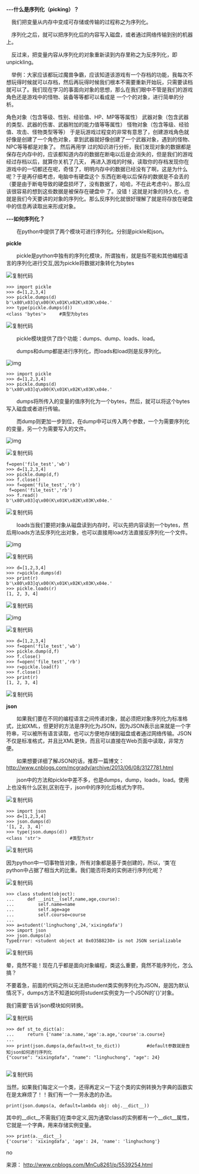 **---什么是序列化（picking）？**

　我们把变量从内存中变成可存储或传输的过程称之为序列化。

　序列化之后，就可以把序列化后的内容写入磁盘，或者通过网络传输到别的机器上。

　反过来，把变量内容从序列化的对象重新读到内存里称之为反序列化，即unpickling。

　举例：大家应该都玩过魔兽争霸，应该知道该游戏有一个存档的功能，我每次不想玩得时候就可以存档，然后再玩得时候我们根本不需要重新开始玩，只需要读档就可以了。我们现在学习的事面向对象的思想，那么在我们眼中不管是我们的游戏角色还是游戏中的怪物、装备等等都可以看成是 一个个的对象，进行简单的分析。

角色对象（包含等级、性别、经验值、HP、MP等等属性） 
武器对象（包含武器的类型、武器的伤害、武器附加的能力值等等属性） 
怪物对象（包含等级、经验值、攻击、怪物类型等等） 
于是玩游戏过程变的非常有意思了，创建游戏角色就好像是创建了一个角色对象，拿到武器就好像创建了一个武器对象，遇到的怪物、NPC等等都是对象了。 
然后再用学  过的知识进行分析，我们发现对象的数据都是保存在内存中的，应该都知道内存的数据在断电以后是会消失的，但是我们的游戏经过存档以后，就算你关机了几天，  再进入游戏的时候，读取你的存档发现你在游戏中的一切都还在呢，奇怪了，明明内存中的数据已经没有了啊，这是为什么呢？于是再仔细考虑，电脑中有硬盘这个  东西在断电以后保存的数据是不会丢的（要是由于断电导致的硬盘损坏了，没有数据了，哈哈，不在此考虑中）。那么应该很容易的想到这些数据是被保存在硬盘中 了。没错！这就是对象的持久化，也就是我们今天要讲的对象的序列化。那么反序列化就很好理解了就是将存放在硬盘中的信息再读取出来形成对象。

 

**---如何序列化？**

　　在python中提供了两个模块可进行序列化。分别是pickle和json。

**pickle**

　　pickle是python中独有的序列化模块，所谓独有，就是指不能和其他编程语言的序列化进行交互,因为pickle将数据对象转化为bytes

 

![复制代码](https://www.wiz.cn/xapp/ks/note/view/087a0673-171a-4ca9-a67b-1bb2f6b03e1f/ba9cd57d-5825-48b3-b6a8-30909f42e6f3/index_files/0.49795081866640145.png)

```
>>> import pickle
>>> d=[1,2,3,4]
>>> pickle.dumps(d)
b'\x80\x03]q\x00(K\x01K\x02K\x03K\x04e.'
>>> type(pickle.dumps(d))
<class 'bytes'>     #类型为bytes
```

![复制代码](https://www.wiz.cn/xapp/ks/note/view/087a0673-171a-4ca9-a67b-1bb2f6b03e1f/ba9cd57d-5825-48b3-b6a8-30909f42e6f3/index_files/0.5557278589663883.png)

 

　　pickle模块提供了四个功能：dumps、dump、loads、load。

　　dumps和dump都是进行序列化，而loads和load则是反序列化。

 

![img](https://www.wiz.cn/xapp/ks/note/view/087a0673-171a-4ca9-a67b-1bb2f6b03e1f/ba9cd57d-5825-48b3-b6a8-30909f42e6f3/index_files/0.8112767298426933.png)

```
>>> import pickle
>>> d=[1,2,3,4]
>>> pickle.dumps(d)
b'\x80\x03]q\x00(K\x01K\x02K\x03K\x04e.'
```

　　dumps将所传入的变量的值序列化为一个bytes，然后，就可以将这个bytes写入磁盘或者进行传输。

　　而dump则更加一步到位，在dump中可以传入两个参数，一个为需要序列化的变量，另一个为需要写入的文件。

![img](https://www.wiz.cn/xapp/ks/note/view/087a0673-171a-4ca9-a67b-1bb2f6b03e1f/ba9cd57d-5825-48b3-b6a8-30909f42e6f3/index_files/0.68316270541579.png)

![复制代码](https://www.wiz.cn/xapp/ks/note/view/087a0673-171a-4ca9-a67b-1bb2f6b03e1f/ba9cd57d-5825-48b3-b6a8-30909f42e6f3/index_files/0.41717175757121616.png)

```
f=open('file_test','wb')
>>> d=[1,2,3,4]
>>> pickle.dump(d,f)
>>> f.close()
>>> f=opem('file_test','rb')
 f=open('file_test','rb')
>>> f.read()
b'\x80\x03]q\x00(K\x01K\x02K\x03K\x04e.'
```

![复制代码](https://www.wiz.cn/xapp/ks/note/view/087a0673-171a-4ca9-a67b-1bb2f6b03e1f/ba9cd57d-5825-48b3-b6a8-30909f42e6f3/index_files/0.8524266571496015.png)

　　loads当我们要把对象从磁盘读到内存时，可以先把内容读到一个bytes，然后用loads方法反序列化出对象，也可以直接用load方法直接反序列化一个文件。

![img](https://www.wiz.cn/xapp/ks/note/view/087a0673-171a-4ca9-a67b-1bb2f6b03e1f/ba9cd57d-5825-48b3-b6a8-30909f42e6f3/index_files/0.7956048802563007.png)

![复制代码](https://www.wiz.cn/xapp/ks/note/view/087a0673-171a-4ca9-a67b-1bb2f6b03e1f/ba9cd57d-5825-48b3-b6a8-30909f42e6f3/index_files/0.9156399005939801.png)

```
>>> d=[1,2,3,4]
>>> r=pickle.dumps(d)
>>> print(r)
b'\x80\x03]q\x00(K\x01K\x02K\x03K\x04e.'
>>> pickle.loads(r)
[1, 2, 3, 4]
```

![复制代码](https://www.wiz.cn/xapp/ks/note/view/087a0673-171a-4ca9-a67b-1bb2f6b03e1f/ba9cd57d-5825-48b3-b6a8-30909f42e6f3/index_files/0.9692881995820832.png)

![img](https://www.wiz.cn/xapp/ks/note/view/087a0673-171a-4ca9-a67b-1bb2f6b03e1f/ba9cd57d-5825-48b3-b6a8-30909f42e6f3/index_files/0.9963909268371498.png)

![复制代码](https://www.wiz.cn/xapp/ks/note/view/087a0673-171a-4ca9-a67b-1bb2f6b03e1f/ba9cd57d-5825-48b3-b6a8-30909f42e6f3/index_files/0.28285030245698506.png)

```
>>> d=[1,2,3,4]
>>> f=open('file_test','wb')
>>> pickle.dump(d,f)
>>> f.close()
>>> f=open('file_test','rb')
>>> r=pickle.load(f)
>>> f.close()
>>> print(r)
[1, 2, 3, 4]
```

![复制代码](https://www.wiz.cn/xapp/ks/note/view/087a0673-171a-4ca9-a67b-1bb2f6b03e1f/ba9cd57d-5825-48b3-b6a8-30909f42e6f3/index_files/0.4419169031551009.png)

**json**

　　如果我们要在不同的编程语言之间传递对象，就必须把对象序列化为标准格式，比如XML，但更好的方法是序列化为JSON，因为JSON表示出来就是一个字符串，可以被所有语言读取，也可以方便地存储到磁盘或者通过网络传输。JSON不仅是标准格式，并且比XML更快，而且可以直接在Web页面中读取，非常方便。

　　如果想要详细了解JSON的话，推荐一篇博文：http://www.cnblogs.com/mcgrady/archive/2013/06/08/3127781.html

　　json中的方法和pickle中差不多，也是dumps，dump，loads，load。使用上也没有什么区别,区别在于，json中的序列化后格式为字符。

![复制代码](https://www.wiz.cn/xapp/ks/note/view/087a0673-171a-4ca9-a67b-1bb2f6b03e1f/ba9cd57d-5825-48b3-b6a8-30909f42e6f3/index_files/0.46225672795689765.png)

```
>>> import json
>>> d=[1,2,3,4]
>>> json.dumps(d)
'[1, 2, 3, 4]'
>>> type(json.dumps(d))
<class 'str'>           #类型为str
```

![复制代码](https://www.wiz.cn/xapp/ks/note/view/087a0673-171a-4ca9-a67b-1bb2f6b03e1f/ba9cd57d-5825-48b3-b6a8-30909f42e6f3/index_files/0.67398005546662.png)

因为python中一切事物皆对象，所有对象都是基于类创建的，所以，‘类’在python中占据了相当大的比重。我们能否将类的实例进行序列化呢？

![复制代码](https://www.wiz.cn/xapp/ks/note/view/087a0673-171a-4ca9-a67b-1bb2f6b03e1f/ba9cd57d-5825-48b3-b6a8-30909f42e6f3/index_files/0.73954819794592.png)

```
>>> class student(object):
...     def __init__(self,name,age,course):
...         self.name=name
...         self.age=age
...         self.course=course
...         
>>> a=student('linghuchong',24,'xixingdafa')
>>> import json
>>> json.dumps(a)
TypeError: <student object at 0x035B8230> is not JSON serializable
```

![复制代码](https://www.wiz.cn/xapp/ks/note/view/087a0673-171a-4ca9-a67b-1bb2f6b03e1f/ba9cd57d-5825-48b3-b6a8-30909f42e6f3/index_files/0.5914350681816987.png)

 晕，竟然不能！现在几乎都是面向对象编程，类这么重要，竟然不能序列化，怎么搞？

不要着急，前面的代码之所以无法把student类实例序列化为JSON，是因为默认情况下，dumps方法不知道如何将student实例变为一个JSON的'{}'对象。

我们需要’告诉‘json模块如何转换。

![复制代码](https://www.wiz.cn/xapp/ks/note/view/087a0673-171a-4ca9-a67b-1bb2f6b03e1f/ba9cd57d-5825-48b3-b6a8-30909f42e6f3/index_files/0.7309669300654265.png)

```
>>> def st_to_dict(a):
...     return {'name':a.name,'age':a.age,'course':a.course}
...     
>>> print(json.dumps(a,default=st_to_dict))          #default参数就是告知json如何进行序列化
{"course": "xixingdafa", "name": "linghuchong", "age": 24}
    
```

![复制代码](https://www.wiz.cn/xapp/ks/note/view/087a0673-171a-4ca9-a67b-1bb2f6b03e1f/ba9cd57d-5825-48b3-b6a8-30909f42e6f3/index_files/0.6940313749565412.png)

当然，如果我们每定义一个类，还得再定义一下这个类的实例转换为字典的函数实在是太麻烦了！！我们有一个一劳永逸的办法。

```
print(json.dumps(a, default=lambda obj: obj.__dict__))
```

其中的__dict__不需我们在类中定义,因为通常class的实例都有一个__dict__属性，它就是一个字典，用来存储实例变量。

```
>>> print(a.__dict__)
{'course': 'xixingdafa', 'age': 24, 'name': 'linghuchong'}
```

 

no

来源： http://www.cnblogs.com/MnCu8261/p/5539254.html
